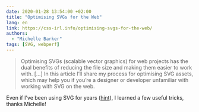 ```yaml
---
date: 2020-01-28 13:54:00 +02:00
title: "Optimising SVGs for the Web"
lang: en
link: https://css-irl.info/optimising-svgs-for-the-web/
authors:
  - "Michelle Barker"
tags: [SVG, webperf]
---
```


> Optimising SVGs (scalable vector graphics) for web projects has the dual benefits of reducing the file size and making them easier to work with. […] In this article I’ll share my process for optimising SVG assets, which may help you if you’re a designer or developer unfamiliar with working with SVG on the web.

Even if I've been using SVG for years ([hint](https://play.esviji.com/)), I learned a few useful tricks, thanks Michelle!
